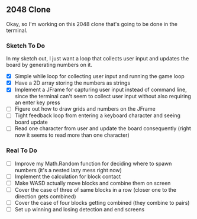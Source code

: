 ## 2048 Clone

Okay, so I'm working on this 2048 clone that's going to be done in the terminal.

### Sketch To Do

In my sketch out, I just want a loop that collects user input and updates the board by generating numbers on it.

- [x] Simple while loop for collecting user input and running the game loop
- [x] Have a 2D array storing the numbers as strings
- [x] Implement a JFrame for capturing user input instead of command line, since the terminal can't seem to collect user input without also requiring an enter key press
- [ ] Figure out how to draw grids and numbers on the JFrame
- [ ] Tight feedback loop from entering a keyboard character and seeing board update
- [ ] Read one character from user and update the board consequently (right now it seems to read more than one character)

### Real To Do

- [ ] Improve my Math.Random function for deciding where to spawn numbers (it's a nested lazy mess right now)
- [ ] Implement the calculation for block contact
- [ ] Make WASD actually move blocks and combine them on screen
- [ ] Cover the case of three of same blocks in a row (closer one to the direction gets combined)
- [ ] Cover the case of four blocks getting combined (they combine to pairs)
- [ ] Set up winning and losing detection and end screens
